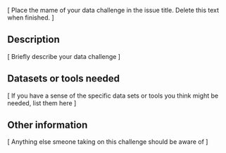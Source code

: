 [ Place the mame of your data challenge in the issue title. Delete this text when finished. ]

## Description

[ Briefly describe your data challenge ] 


## Datasets or tools needed

[ If you have a sense of the specific data sets or tools you think might be needed, list them here ]

## Other information

[ Anything else smeone taking on this challenge should be aware of ] 
